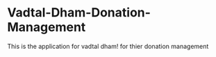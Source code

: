 # Vadtal-Dham-Donation-Management
This is the application for vadtal dham! for thier donation management 
